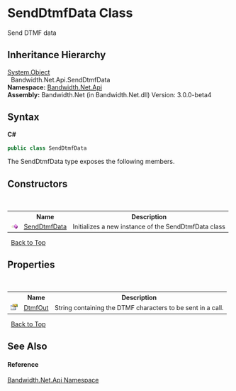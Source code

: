 ﻿# SendDtmfData Class
 

Send DTMF data


## Inheritance Hierarchy
<a href="http://msdn2.microsoft.com/en-us/library/e5kfa45b" target="_blank">System.Object</a><br />&nbsp;&nbsp;Bandwidth.Net.Api.SendDtmfData<br />
**Namespace:**&nbsp;<a href ="N_Bandwidth_Net_Api.md">Bandwidth.Net.Api</a><br />**Assembly:**&nbsp;Bandwidth.Net (in Bandwidth.Net.dll) Version: 3.0.0-beta4

## Syntax

**C#**<br />
``` C#
public class SendDtmfData
```

The SendDtmfData type exposes the following members.


## Constructors
&nbsp;<table><tr><th></th><th>Name</th><th>Description</th></tr><tr><td>![Public method](media/pubmethod.gif "Public method")</td><td><a href ="M_Bandwidth_Net_Api_SendDtmfData__ctor.md">SendDtmfData</a></td><td>
Initializes a new instance of the SendDtmfData class</td></tr></table>&nbsp;
<a href="#senddtmfdata-class">Back to Top</a>

## Properties
&nbsp;<table><tr><th></th><th>Name</th><th>Description</th></tr><tr><td>![Public property](media/pubproperty.gif "Public property")</td><td><a href ="P_Bandwidth_Net_Api_SendDtmfData_DtmfOut.md">DtmfOut</a></td><td>
String containing the DTMF characters to be sent in a call.</td></tr></table>&nbsp;
<a href="#senddtmfdata-class">Back to Top</a>

## See Also


#### Reference
<a href ="N_Bandwidth_Net_Api.md">Bandwidth.Net.Api Namespace</a><br />